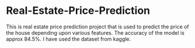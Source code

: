 # Real-Estate-Price-Prediction
This is real estate price prediction project that is used to predict the price of the house depending upon various features. The accuracy of the model is approx 84.5%. I have used the dataset from kaggle.
